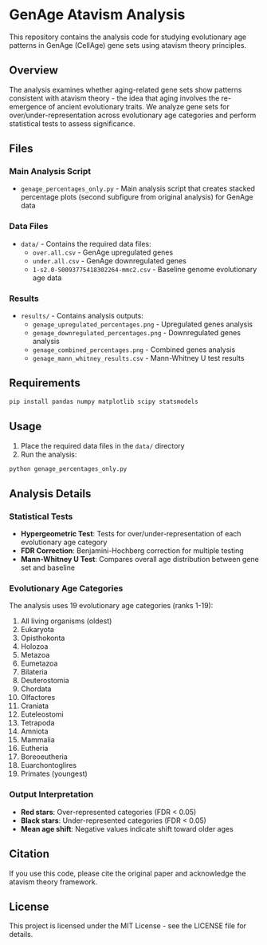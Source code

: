 # GenAge Atavism Analysis

This repository contains the analysis code for studying evolutionary age patterns in GenAge (CellAge) gene sets using atavism theory principles.

## Overview

The analysis examines whether aging-related gene sets show patterns consistent with atavism theory - the idea that aging involves the re-emergence of ancient evolutionary traits. We analyze gene sets for over/under-representation across evolutionary age categories and perform statistical tests to assess significance.

## Files

### Main Analysis Script
- `genage_percentages_only.py` - Main analysis script that creates stacked percentage plots (second subfigure from original analysis) for GenAge data

### Data Files
- `data/` - Contains the required data files:
  - `over.all.csv` - GenAge upregulated genes
  - `under.all.csv` - GenAge downregulated genes  
  - `1-s2.0-S0093775418302264-mmc2.csv` - Baseline genome evolutionary age data

### Results
- `results/` - Contains analysis outputs:
  - `genage_upregulated_percentages.png` - Upregulated genes analysis
  - `genage_downregulated_percentages.png` - Downregulated genes analysis
  - `genage_combined_percentages.png` - Combined genes analysis
  - `genage_mann_whitney_results.csv` - Mann-Whitney U test results

## Requirements

```bash
pip install pandas numpy matplotlib scipy statsmodels
```

## Usage

1. Place the required data files in the `data/` directory
2. Run the analysis:
```bash
python genage_percentages_only.py
```

## Analysis Details

### Statistical Tests
- **Hypergeometric Test**: Tests for over/under-representation of each evolutionary age category
- **FDR Correction**: Benjamini-Hochberg correction for multiple testing
- **Mann-Whitney U Test**: Compares overall age distribution between gene set and baseline

### Evolutionary Age Categories
The analysis uses 19 evolutionary age categories (ranks 1-19):
1. All living organisms (oldest)
2. Eukaryota
3. Opisthokonta
4. Holozoa
5. Metazoa
6. Eumetazoa
7. Bilateria
8. Deuterostomia
9. Chordata
10. Olfactores
11. Craniata
12. Euteleostomi
13. Tetrapoda
14. Amniota
15. Mammalia
16. Eutheria
17. Boreoeutheria
18. Euarchontoglires
19. Primates (youngest)

### Output Interpretation
- **Red stars**: Over-represented categories (FDR < 0.05)
- **Black stars**: Under-represented categories (FDR < 0.05)
- **Mean age shift**: Negative values indicate shift toward older ages

## Citation

If you use this code, please cite the original paper and acknowledge the atavism theory framework.

## License

This project is licensed under the MIT License - see the LICENSE file for details.

